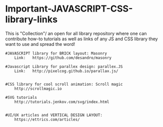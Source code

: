 # Important-JAVASCRIPT-CSS-library-links
This is "Collection"/  an open for all library repository where one can contribute how-to tutorials as well as links of any JS and CSS library they want to use and spread the word! 

	#JAVASCRIPT library for BRICK layout: Masonry 
		Link:	https://github.com/desandro/masonry

	#Javascript Library for parallex design: parallex.JS
		Link:	http://pixelcog.github.io/parallax.js/


	#CSS library for cool scroll animation: Scroll magic
		http://scrollmagic.io

	#SVG tutorials
		http://tutorials.jenkov.com/svg/index.html
	
	
	#UI/UX articles and VERTICAL DESIGN LAYOUT:	
		https://ettrics.com/articles/
